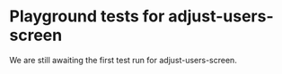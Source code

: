 # Playground tests for adjust-users-screen
We are still awaiting the first test run for adjust-users-screen.
